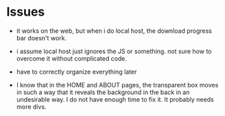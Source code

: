 # Issues
- it works on the web, but when i do local host, the download progress bar doesn't work. 
- i assume local host just ignores the JS or something. not sure how to overcome it without complicated code. 
- have to correctly organize everything later

- I know that in the HOME and ABOUT pages, the transparent box moves 
  in such a way that it reveals the background in the back in an 
  undesirable way. I do not have enough time to fix it. It probably
  needs more divs. 
